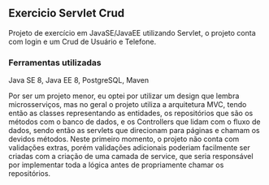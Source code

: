 ##   Exercicio Servlet Crud

Projeto de exercício em JavaSE/JavaEE utilizando Servlet, o projeto conta com login e um Crud de Usuário e Telefone.

###  Ferramentas utilizadas

 Java SE 8, Java EE 8, PostgreSQL, Maven

Por ser um projeto menor, eu optei por utilizar um design que lembra microsserviços, mas no geral o projeto utiliza a arquitetura MVC, tendo então as classes representando as entidades, os repositórios que são os métodos com o banco de dados, e os Controllers que lidam com o fluxo de dados, sendo então as servlets que direcionam para páginas e chamam os devidos métodos.  Neste primeiro momento, o projeto não conta com validações extras, porém validações adicionais poderiam facilmente ser criadas com a criação de uma camada de service, que seria responsável por implementar toda a lógica antes de propriamente chamar os repositórios. 
